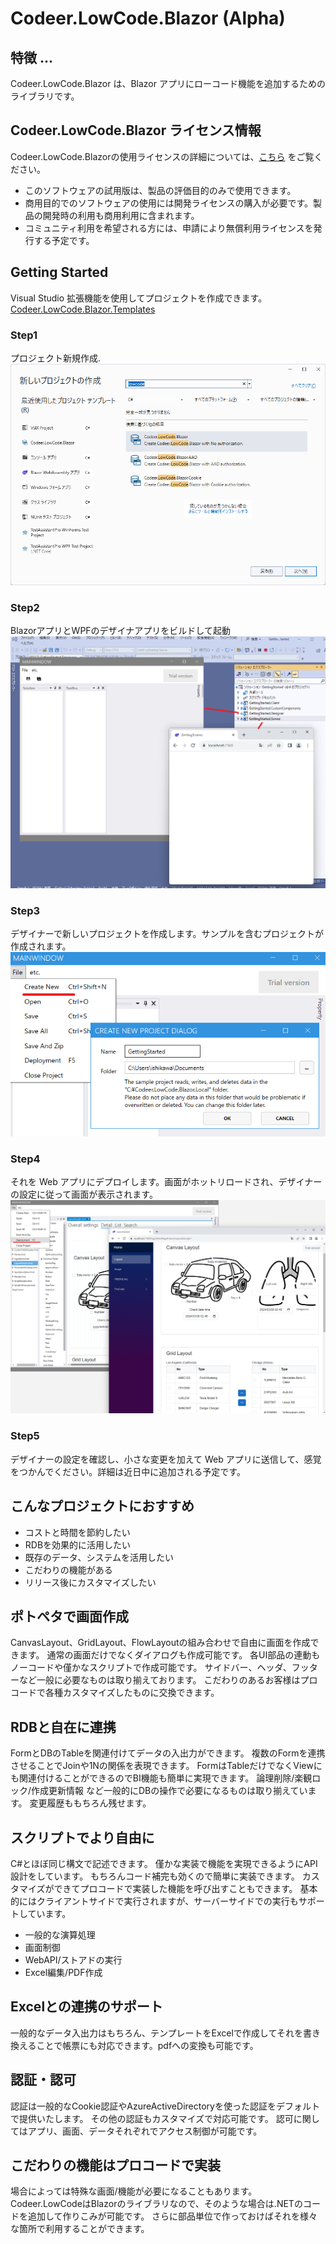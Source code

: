# Codeer.LowCode.Blazor (Alpha)

## 特徴 ...
Codeer.LowCode.Blazor は、Blazor アプリにローコード機能を追加するためのライブラリです。

## Codeer.LowCode.Blazor ライセンス情報
Codeer.LowCode.Blazorの使用ライセンスの詳細については、[こちら](https://www.nuget.org/packages/Codeer.LowCode.Blazor/0.13.1/License) をご覧ください。 
- このソフトウェアの試用版は、製品の評価目的のみで使用できます。
- 商用目的でのソフトウェアの使用には開発ライセンスの購入が必要です。製品の開発時の利用も商用利用に含まれます。
- コミュニティ利用を希望される方には、申請により無償利用ライセンスを発行する予定です。

## Getting Started
Visual Studio 拡張機能を使用してプロジェクトを作成できます。 
[Codeer.LowCode.Blazor.Templates](https://marketplace.visualstudio.com/items?itemName=Codeer.LowCodeBlazor)

### Step1
プロジェクト新規作成.
<img src="../Image/step1.png">

### Step2
BlazorアプリとWPFのデザイナアプリをビルドして起動
<img src="../Image/step2.png">

### Step3
デザイナーで新しいプロジェクトを作成します。サンプルを含むプロジェクトが作成されます。
<img src="../Image/step3.png">

### Step4
それを Web アプリにデプロイします。画面がホットリロードされ、デザイナーの設定に従って画面が表示されます。
<img src="../Image/step4.png" width="800">

### Step5
デザイナーの設定を確認し、小さな変更を加えて Web アプリに送信して、感覚をつかんでください。詳細は近日中に追加される予定です。

## こんなプロジェクトにおすすめ
- コストと時間を節約したい
- RDBを効果的に活用したい
- 既存のデータ、システムを活用したい
- こだわりの機能がある
- リリース後にカスタマイズしたい

## ポトペタで画面作成
CanvasLayout、GridLayout、FlowLayoutの組み合わせで自由に画面を作成できます。 通常の画面だけでなくダイアログも作成可能です。 各UI部品の連動もノーコードや僅かなスクリプトで作成可能です。 サイドバー、ヘッダ、フッターなど一般に必要なものは取り揃えております。 こだわりのあるお客様はプロコードで各種カスタマイズしたものに交換できます。

## RDBと自在に連携
FormとDBのTableを関連付けてデータの入出力ができます。 複数のFormを連携させることでJoinや1Nの関係を表現できます。 FormはTableだけでなくViewにも関連付けることができるのでBI機能も簡単に実現できます。 論理削除/楽観ロック/作成更新情報 など一般的にDBの操作で必要になるものは取り揃えています。 変更履歴ももちろん残せます。

## スクリプトでより自由に
C#とほぼ同じ構文で記述できます。 僅かな実装で機能を実現できるようにAPI設計をしています。 もちろんコード補完も効くので簡単に実装できます。 カスタマイズができてプロコードで実装した機能を呼び出すこともできます。 基本的にはクライアントサイドで実行されますが、サーバーサイドでの実行もサポートしています。<br/>
- 一般的な演算処理
- 画面制御
- WebAPI/ストアドの実行
- Excel編集/PDF作成

## Excelとの連携のサポート
一般的なデータ入出力はもちろん、テンプレートをExcelで作成してそれを書き換えることで帳票にも対応できます。pdfへの変換も可能です。

## 認証・認可
認証は一般的なCookie認証やAzureActiveDirectoryを使った認証をデフォルトで提供いたします。 その他の認証もカスタマイズで対応可能です。 認可に関してはアプリ、画面、データそれぞれでアクセス制御が可能です。

## こだわりの機能はプロコードで実装
場合によっては特殊な画面/機能が必要になることもあります。 Codeer.LowCodeはBlazorのライブラリなので、そのような場合は.NETのコードを追加して作りこみが可能です。 さらに部品単位で作っておけばそれを様々な箇所で利用することができます。